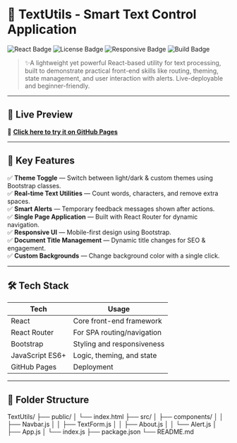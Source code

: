 # 📝 TextUtils - Smart Text Control Application

![React Badge](https://img.shields.io/badge/React-%5E18.2.0-blue?style=flat-square&logo=react) ![License Badge](https://img.shields.io/badge/license-MIT-brightgreen) ![Responsive Badge](https://img.shields.io/badge/Responsive%20UI-Yes-green) ![Build Badge](https://img.shields.io/badge/Build-Passed-success)

> ✨A lightweight yet powerful React-based utility for text processing, built to demonstrate practical front-end skills like routing, theming, state management, and user interaction with alerts. Live-deployable and beginner-friendly.

---

## 🚀 Live Preview

🔗 **[Click here to try it on GitHub Pages](https://shrutinarad16.github.io/First-React-App/)**

---

## 📌 Key Features

✅ **Theme Toggle** — Switch between light/dark & custom themes using Bootstrap classes.  
✅ **Real-time Text Utilities** — Count words, characters, and remove extra spaces.  
✅ **Smart Alerts** — Temporary feedback messages shown after actions.  
✅ **Single Page Application** — Built with React Router for dynamic navigation.  
✅ **Responsive UI** — Mobile-first design using Bootstrap.  
✅ **Document Title Management** — Dynamic title changes for SEO & engagement.  
✅ **Custom Backgrounds** — Change background color with a single click.

---

## 🛠️ Tech Stack

| Tech          | Usage                         |
|---------------|-------------------------------|
| React         | Core front-end framework       |
| React Router  | For SPA routing/navigation     |
| Bootstrap     | Styling and responsiveness     |
| JavaScript ES6+ | Logic, theming, and state     |
| GitHub Pages  | Deployment                    |

---

## 📂 Folder Structure

TextUtils/
├── public/
│ └── index.html
├── src/
│ ├── components/
│ │ ├── Navbar.js
│ │ ├── TextForm.js
│ │ ├── About.js
│ │ └── Alert.js
│ ├── App.js
│ └── index.js
├── package.json
└── README.md
